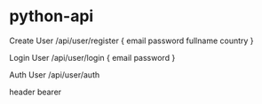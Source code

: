# python-api

Create User /api/user/register
{
email
password
fullname
country
}

Login User /api/user/login
{
email
password
}

Auth User /api/user/auth

header
  bearer
